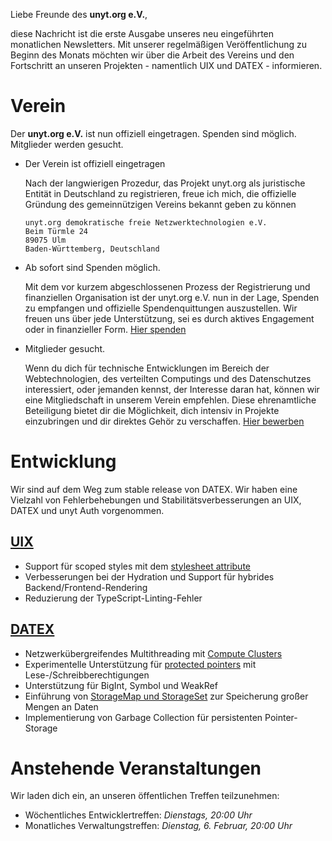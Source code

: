 Liebe Freunde des **unyt.org e.V.**,

diese Nachricht ist die erste Ausgabe unseres neu eingeführten monatlichen Newsletters. Mit unserer regelmäßigen Veröffentlichung zu Beginn des Monats möchten wir über die Arbeit des Vereins und den Fortschritt an unseren Projekten - namentlich UIX und DATEX - informieren.

# Verein
Der **unyt.org e.V.** ist nun offiziell eingetragen. Spenden sind möglich. Mitglieder werden gesucht.

* Der Verein ist offiziell eingetragen

	Nach der langwierigen Prozedur, das Projekt unyt.org als juristische Entität in Deutschland zu registrieren, freue ich mich, die offizielle Gründung des gemeinnützigen Vereins bekannt geben zu können
	```
	unyt.org demokratische freie Netzwerktechnologien e.V.
	Beim Türmle 24
	89075 Ulm
	Baden-Württemberg, Deutschland
	```

* Ab sofort sind Spenden möglich.

	Mit dem vor kurzem abgeschlossenen Prozess der Registrierung und finanziellen Organisation ist der unyt.org e.V. nun in der Lage, Spenden zu empfangen und offizielle Spendenquittungen auszustellen. Wir freuen uns über jede Unterstützung, sei es durch aktives Engagement oder in finanzieller Form. [Hier spenden](https://unyt.org/donate)

* Mitglieder gesucht.

	Wenn du dich für technische Entwicklungen im Bereich der Webtechnologien, des verteilten Computings und des Datenschutzes interessiert, oder jemanden kennst, der Interesse daran hat, können wir eine Mitgliedschaft in unserem Verein empfehlen. Diese ehrenamtliche Beteiligung bietet dir die Möglichkeit, dich intensiv in Projekte einzubringen und dir direktes Gehör zu verschaffen. [Hier bewerben](https://unyt.org/join#apply)

# Entwicklung
Wir sind auf dem Weg zum stable release von DATEX. Wir haben eine Vielzahl von Fehlerbehebungen und Stabilitätsverbesserungen an UIX, DATEX und unyt Auth vorgenommen.

## [UIX](https://github.com/unyt-org/uix/pulls?q=is:closed%20created:%3E=2024-01-01)
* Support für scoped styles mit dem [stylesheet attribute](https://docs.unyt.org/manual/uix/style-and-themes#element-scoped-styles)
* Verbesserungen bei der Hydration und Support für hybrides Backend/Frontend-Rendering
* Reduzierung der TypeScript-Linting-Fehler

## [DATEX](https://github.com/unyt-org/datex-core-js-legacy/pulls?q=is:closed%20created:%3E=2024-02-01)
* Netzwerkübergreifendes Multithreading mit [Compute Clusters](https://docs.unyt.org/manual/datex/threads#compute-clusters) 
* Experimentelle Unterstützung für [protected pointers](https://docs.unyt.org/manual/datex/pointer-synchronisation#protecting-pointers) mit Lese-/Schreibberechtigungen
* Unterstützung für BigInt, Symbol und WeakRef
* Einführung von [StorageMap und StorageSet](https://docs.unyt.org/manual/datex/storage-collections#storage-collections) zur Speicherung großer Mengen an Daten
* Implementierung von Garbage Collection für persistenten Pointer-Storage

# Anstehende Veranstaltungen
Wir laden dich ein, an unseren öffentlichen Treffen teilzunehmen:
* Wöchentliches Entwicklertreffen: *Dienstags, 20:00 Uhr*
* Monatliches Verwaltungstreffen: *Dienstag, 6. Februar, 20:00 Uhr*
